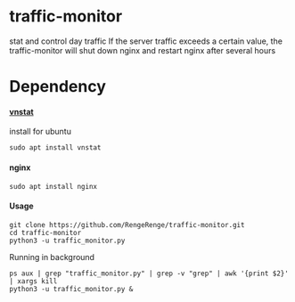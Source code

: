 # traffic-monitor
stat and control day traffic
If the server traffic exceeds a certain value, the traffic-monitor will shut down nginx and restart nginx after several hours
# Dependency

#### [vnstat](https://github.com/vergoh/vnstat)

install for ubuntu
```shell
sudo apt install vnstat
```
#### nginx

```shell
sudo apt install nginx
```

#### Usage

```shell
git clone https://github.com/RengeRenge/traffic-monitor.git
cd traffic-monitor
python3 -u traffic_monitor.py
```

Running in background
```shell
ps aux | grep "traffic_monitor.py" | grep -v "grep" | awk '{print $2}' | xargs kill
python3 -u traffic_monitor.py &
```